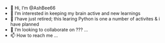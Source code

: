- 👋 Hi, I’m @AshBee66
- 👀 I’m interested in keeping my brain active and new learnings 
- 🌱 I’have just retired; this learing Python is one a number of activites & i have planned
- 💞️ I’m looking to collaborate on ???  ...
- 📫 How to reach me ...

<!---
AshBee66/AshBee66 is a ✨ special ✨ repository because its `README.md` (this file) appears on your GitHub profile.
You can click the Preview link to take a look at your changes.
--->
